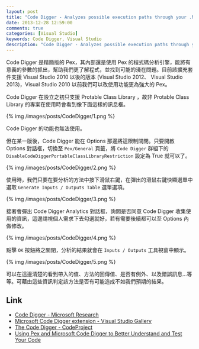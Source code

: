```yaml
---
layout: post
title: "Code Digger - Analyzes possible execution paths through your .NET code"
date: 2013-12-28 12:59:00
comments: true
categories: [Visual Studio]
keywords: Code Digger, Visual Studio
description: "Code Digger - Analyzes possible execution paths through your .NET code"
---
```


Code Digger 是精簡版的 Pex，其內部還是使用 Pex 的程式碼分析引擎，能將有意義的參數的抓出，幫助我們更了解程式，並找到可能的淺在問題。目前該擴充套件支援 Visual Studio 2010 以後的版本 (Visual Studio 2012、 Visual Studio 2013)，Visual Studio 2010 以前我們可以改使用功能更為強大的 Pex。  

<!-- More -->

Code Digger 在設立之初只支援 Protable Class Library ，故非 Protable Class Library 的專案在使用時會看到像下面這樣的訊息框。  

{% img /images/posts/CodeDigger/1.png %}


Code Digger 的功能也無法使用。  

但在某一版後，Code Digger 能在 Options 那邊將這限制關閉。只要開啟 Options 對話框，切換至 `Pex/General` 頁籤，將 `Code Digger` 群組下的 `DisableCodeDiggerPortableClassLibraryRestriction` 設定為 True 就可以了。  


{% img /images/posts/CodeDigger/2.png %}


使用時，我們只要在要分析的方法中按下滑鼠右鍵，在彈出的滑鼠右鍵快顯選單中選取 `Generate Inputs / Outputs Table` 選單選項。  

{% img /images/posts/CodeDigger/3.png %}


接著會彈出 Code Digger Analytics 對話框，詢問是否同意 Code Digger 收集使用的資訊，這邊請視個人需求下去勾選就好，若有需要後續都可以至 Options 內做修改。  

{% img /images/posts/CodeDigger/4.png %}


點擊 `OK` 按鈕將之關閉，分析的結果就會在 `Inputs / Outputs` 工具視窗中顯示。  

{% img /images/posts/CodeDigger/5.png %}


可以在這邊清楚的看到帶入的值、方法的回傳值、是否有例外、以及錯誤訊息...等等。可藉由這些資訊判定該方法是否有可能造成不如我們預期的結果。  


Link
----
* [Code Digger - Microsoft Research](http://research.microsoft.com/en-us/projects/codedigger/)
* [Microsoft Code Digger extension - Visual Studio Gallery](http://visualstudiogallery.msdn.microsoft.com/fb5badda-4ea3-4314-a723-a1975cbdabb4)
* [The Code Digger - CodeProject](http://www.codeproject.com/Tips/650193/The-Code-Digger)
* [Using Pex and Microsoft Code Digger to Better Understand and Test Your Code](http://www.codeproject.com/Articles/583520/UsingplusPexplusandplusMicrosoftplusCodeplusDigger)
